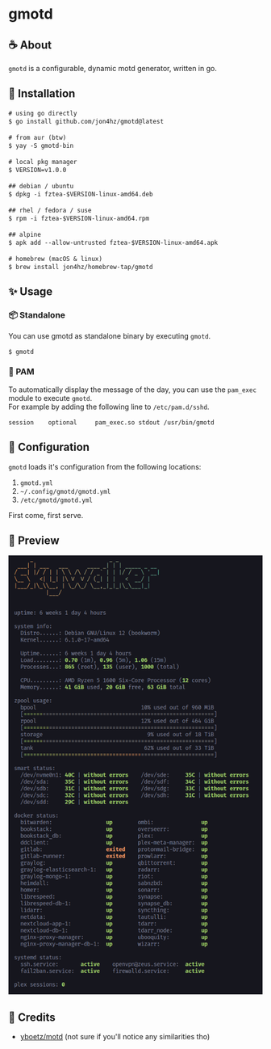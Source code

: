 # gmotd

## ☕️ About
`gmotd` is a configurable, dynamic motd generator, written in go.

## 🚀 Installation
```
# using go directly
$ go install github.com/jon4hz/gmotd@latest

# from aur (btw)
$ yay -S gmotd-bin

# local pkg manager
$ VERSION=v1.0.0

## debian / ubuntu
$ dpkg -i fztea-$VERSION-linux-amd64.deb

## rhel / fedora / suse
$ rpm -i fztea-$VERSION-linux-amd64.rpm

## alpine
$ apk add --allow-untrusted fztea-$VERSION-linux-amd64.apk

# homebrew (macOS & linux)
$ brew install jon4hz/homebrew-tap/gmotd
```

## ✨ Usage

### 📦 Standalone
You can use gmotd as standalone binary by executing `gmotd`.
```
$ gmotd
```

### 🔌 PAM
To automatically display the message of the day, you can use the `pam_exec` module to execute `gmotd`.  
For example by adding the following line to `/etc/pam.d/sshd`.
```
session    optional     pam_exec.so stdout /usr/bin/gmotd
```

## 📝 Configuration
`gmotd` loads it's configuration from the following locations:

1. `gmotd.yml`
2. `~/.config/gmotd/gmotd.yml`
3. `/etc/gmotd/gmotd.yml`

First come, first serve.


## 📸 Preview
![Preview](.github/assets/preview.png)

## 🥂 Credits
- [yboetz/motd](https://github.com/yboetz/motd) (not sure if you'll notice any similarities tho)

